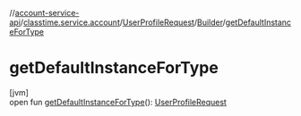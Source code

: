 //[account-service-api](../../../../index.md)/[classtime.service.account](../../index.md)/[UserProfileRequest](../index.md)/[Builder](index.md)/[getDefaultInstanceForType](get-default-instance-for-type.md)

# getDefaultInstanceForType

[jvm]\
open fun [getDefaultInstanceForType](get-default-instance-for-type.md)(): [UserProfileRequest](../index.md)
